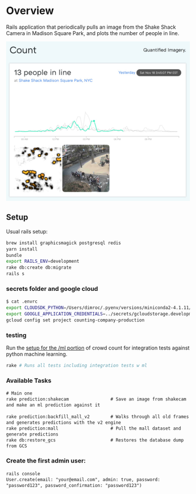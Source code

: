 # Overview

Rails application that periodically pulls an image from the Shake Shack Camera
in Madison Square Park, and plots the number of people in line.

![Shake Shack Chart](readmeimages/countalpha.png)

## Setup

Usual rails setup:

```bash
brew install graphicsmagick postgresql redis
yarn install
bundle
export RAILS_ENV=development
rake db:create db:migrate
rails s
```

### secrets folder and google cloud

```bash
$ cat .envrc
export CLOUDSDK_PYTHON=/Users/dimroc/.pyenv/versions/miniconda2-4.1.11/bin/python2
export GOOGLE_APPLICATION_CREDENTIALS=../secrets/gcloudstorage.development.json
gcloud config set project counting-company-production
```

### testing

Run the [setup for the /ml portion](../ml/README.md) of crowd count for integration tests against
python machine learning.

```bash
rake # Runs all tests including integration tests w ml
```

### Available Tasks

```
# Main one
rake prediction:shakecam                # Save an image from shakecam and make an ml prediction against it

rake prediction:backfill_mall_v2        # Walks through all old frames and generates predictions with the v2 engine
rake prediction:mall                    # Pull the mall dataset and generate predictions
rake db:restore_gcs                     # Restores the database dump from GCS
```

### Create the first admin user:

```
rails console
User.create(email: "your@email.com", admin: true, password: "password123", password_confirmation: "password123")
```
